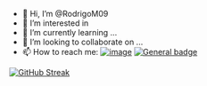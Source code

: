 - 👋 Hi, I’m @RodrigoM09
- 👀 I’m interested in 
- 🌱 I’m currently learning ...
- 💞️ I’m looking to collaborate on ...
- 📫 How to reach me:
<a href="mailto:rodrigo.nmn.marquez@gmail.com">![image](https://img.shields.io/badge/Gmail-D14836?style=for-the-badge&logo=gmail&logoColor=white)</a> <a href="www.linkedin.com/in/rodrigo-marquez-12b797159">![General badge](https://img.shields.io/badge/LinkedIn-0077B5?style=for-the-badge&logo=linkedin&logoColor=white)</a>

<!---
RodrigoM09/RodrigoM09 is a ✨ special ✨ repository because its `README.md` (this file) appears on your GitHub profile.
You can click the Preview link to take a look at your changes.
--->

[![GitHub Streak](https://streak-stats.demolab.com/?user=RodrigoM09&theme=dark)](https://git.io/streak-stats)

